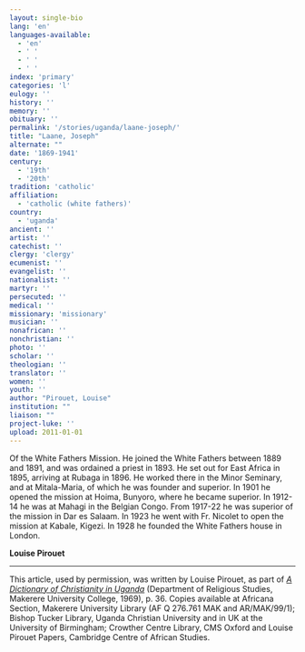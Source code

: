 ```yaml
---
layout: single-bio
lang: 'en'
languages-available:
  - 'en'
  - ' '
  - ' '
  - ' '
index: 'primary'
categories: 'l'
eulogy: ''
history: ''
memory: ''
obituary: ''
permalink: '/stories/uganda/laane-joseph/'
title: "Laane, Joseph"
alternate: ""
date: '1869-1941'
century:
  - '19th'
  - '20th'
tradition: 'catholic'
affiliation:
  - 'catholic (white fathers)'
country:
  - 'uganda'
ancient: ''
artist: ''
catechist: ''
clergy: 'clergy'
ecumenist: ''
evangelist: ''
nationalist: ''
martyr: ''
persecuted: ''
medical: ''
missionary: 'missionary'
musician: ''
nonafrican: ''
nonchristian: ''
photo: ''
scholar: ''
theologian: ''
translator: ''
women: ''
youth: ''
author: "Pirouet, Louise"
institution: ""
liaison: ""
project-luke: ''
upload: 2011-01-01
---
```





Of the White Fathers Mission. He joined the White Fathers between 1889 and 1891, and was ordained a priest in 1893. He set out for East Africa in 1895, arriving at Rubaga in 1896. He worked there in the Minor Seminary, and at Mitala-Maria, of which he was founder and superior. In 1901 he opened the mission at Hoima, Bunyoro, where he became superior. In 1912-14 he was at Mahagi in the Belgian Congo. From 1917-22 he was superior of the mission in Dar es Salaam. In 1923 he went with Fr. Nicolet to open the mission at Kabale, Kigezi. In 1928 he founded the White Fathers house in London.

**Louise Pirouet**

---

This article, used by permission, was written by Louise Pirouet, as part of [*A Dictionary of Christianity in Uganda*](../pirouet-foreword/) (Department of Religious Studies, Makerere University College, 1969), p. 36. Copies available at Africana Section, Makerere University Library (AF Q 276.761 MAK and AR/MAK/99/1); Bishop Tucker Library, Uganda Christian University and in UK at the University of Birmingham; Crowther Centre Library, CMS Oxford and Louise Pirouet Papers, Cambridge Centre of African Studies.
